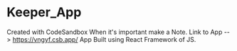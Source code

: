 # Keeper_App
Created with CodeSandbox
When it's important make a Note.
Link to App --> https://vngyf.csb.app/
App Built using React Framework of JS.
